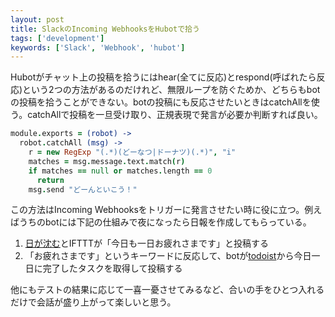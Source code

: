 ```yaml
---
layout: post
title: SlackのIncoming WebhooksをHubotで拾う
tags: ['development']
keywords: ['Slack', 'Webhook', 'hubot']
---
```


Hubotがチャット上の投稿を拾うにはhear(全てに反応)とrespond(呼ばれたら反応)という2つの方法があるのだけれど、無限ループを防ぐためか、どちらもbotの投稿を拾うことができない。botの投稿にも反応させたいときはcatchAllを使う。catchAllで投稿を一旦受け取り、正規表現で発言が必要か判断すれば良い。

```coffeescript
module.exports = (robot) ->
  robot.catchAll (msg) ->
    r = new RegExp "(.*)(どーなつ|ドーナツ)(.*)", "i"
    matches = msg.message.text.match(r)
    if matches == null or matches.length == 0
      return
    msg.send "どーんといこう！"
```

この方法はIncoming Webhooksをトリガーに発言させたい時に役に立つ。例えばうちのbotには下記の仕組みで夜になったら日報を作成してもらっている。

1. [日が沈む](https://ifttt.com/channels/weather/triggers/131-sunset)とIFTTTが「今日も一日お疲れさまです」と投稿する
2. 「お疲れさまです」というキーワードに反応して、botが[todoist](https://developer.todoist.com/)から今日一日に完了したタスクを取得して投稿する

他にもテストの結果に応じて一喜一憂させてみるなど、合いの手をひとつ入れるだけで会話が盛り上がって楽しいと思う。